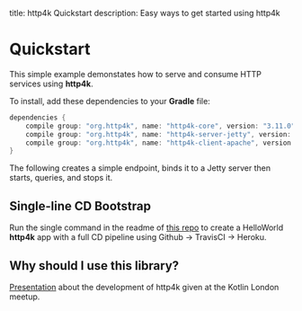 title: http4k Quickstart
description: Easy ways to get started using http4k

# Quickstart

This simple example demonstates how to serve and consume HTTP services using **http4k**. 

To install, add these dependencies to your **Gradle** file:
```groovy
dependencies {
    compile group: "org.http4k", name: "http4k-core", version: "3.11.0"
    compile group: "org.http4k", name: "http4k-server-jetty", version: "3.11.0"
    compile group: "org.http4k", name: "http4k-client-apache", version: "3.11.0"
}
```

The following creates a simple endpoint, binds it to a Jetty server then starts, queries, and stops it.

<script src="https://gist-it.appspot.com/https://github.com/http4k/http4k/blob/master/src/docs/quickstart/example.kt"></script>

## Single-line CD Bootstrap
Run the single command in the readme of [this repo](https://github.com/http4k/http4k-bootstrap) to create a HelloWorld **http4k** app with a full CD pipeline using Github -> TravisCI -> Heroku.

## Why should I use this library?
[Presentation](https://www.http4k.org/server_as_a_function_in_kotlin) about the development of http4k given at the Kotlin London meetup.
